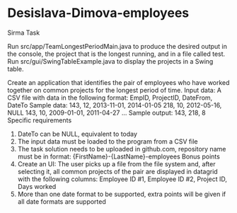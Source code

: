 # Desislava-Dimova-employees
Sirma Task

Run src/app/TeamLongestPeriodMain.java to produce the desired output in the console, the project that is the longest running, and in a file called test.
Run src/gui/SwingTableExample.java to display the projects in a Swing table.

Create an application that identifies the pair of employees who have worked
together on common projects for the longest period of time.
Input data:
A CSV file with data in the following format:
EmpID, ProjectID, DateFrom, DateTo
Sample data:
143, 12, 2013-11-01, 2014-01-05
218, 10, 2012-05-16, NULL
143, 10, 2009-01-01, 2011-04-27
...
Sample output:
143, 218, 8
Specific requirements
1) DateTo can be NULL, equivalent to today
2) The input data must be loaded to the program from a CSV file
3) The task solution needs to be uploaded in github.com, repository name must be in
format: {FirstName}-{LastName}-employees
Bonus points
1) Create an UI:
The user picks up a file from the file system and, after selecting it, all common
projects of the pair are displayed in datagrid with the following columns:
Employee ID #1, Employee ID #2, Project ID, Days worked
2) More than one date format to be supported, extra points will be given if all date formats
are supported

